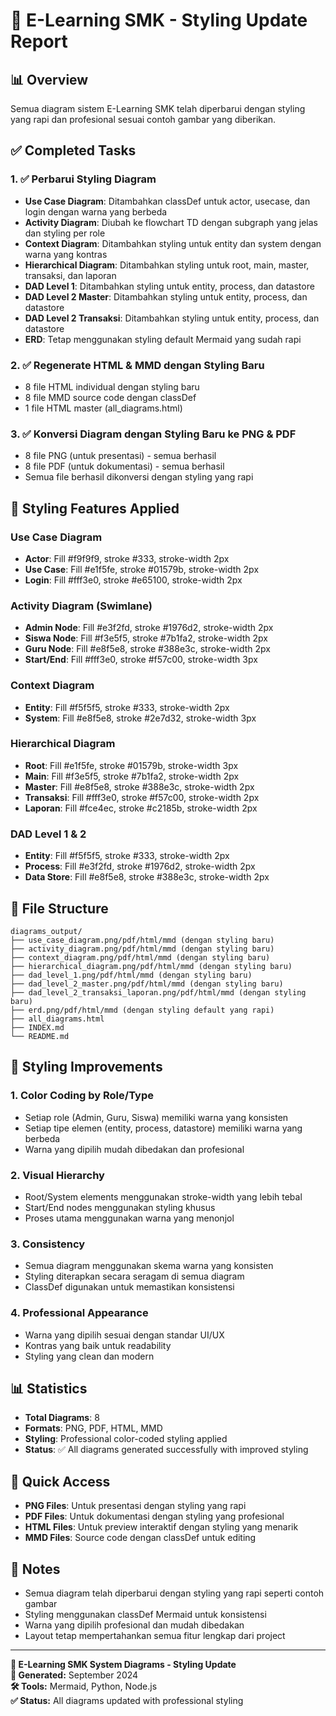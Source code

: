 # 🎨 E-Learning SMK - Styling Update Report

## 📊 Overview
Semua diagram sistem E-Learning SMK telah diperbarui dengan styling yang rapi dan profesional sesuai contoh gambar yang diberikan.

## ✅ Completed Tasks

### 1. ✅ Perbarui Styling Diagram
- **Use Case Diagram**: Ditambahkan classDef untuk actor, usecase, dan login dengan warna yang berbeda
- **Activity Diagram**: Diubah ke flowchart TD dengan subgraph yang jelas dan styling per role
- **Context Diagram**: Ditambahkan styling untuk entity dan system dengan warna yang kontras
- **Hierarchical Diagram**: Ditambahkan styling untuk root, main, master, transaksi, dan laporan
- **DAD Level 1**: Ditambahkan styling untuk entity, process, dan datastore
- **DAD Level 2 Master**: Ditambahkan styling untuk entity, process, dan datastore
- **DAD Level 2 Transaksi**: Ditambahkan styling untuk entity, process, dan datastore
- **ERD**: Tetap menggunakan styling default Mermaid yang sudah rapi

### 2. ✅ Regenerate HTML & MMD dengan Styling Baru
- 8 file HTML individual dengan styling baru
- 8 file MMD source code dengan classDef
- 1 file HTML master (all_diagrams.html)

### 3. ✅ Konversi Diagram dengan Styling Baru ke PNG & PDF
- 8 file PNG (untuk presentasi) - semua berhasil
- 8 file PDF (untuk dokumentasi) - semua berhasil
- Semua file berhasil dikonversi dengan styling yang rapi

## 🎨 Styling Features Applied

### Use Case Diagram
- **Actor**: Fill #f9f9f9, stroke #333, stroke-width 2px
- **Use Case**: Fill #e1f5fe, stroke #01579b, stroke-width 2px
- **Login**: Fill #fff3e0, stroke #e65100, stroke-width 2px

### Activity Diagram (Swimlane)
- **Admin Node**: Fill #e3f2fd, stroke #1976d2, stroke-width 2px
- **Siswa Node**: Fill #f3e5f5, stroke #7b1fa2, stroke-width 2px
- **Guru Node**: Fill #e8f5e8, stroke #388e3c, stroke-width 2px
- **Start/End**: Fill #fff3e0, stroke #f57c00, stroke-width 3px

### Context Diagram
- **Entity**: Fill #f5f5f5, stroke #333, stroke-width 2px
- **System**: Fill #e8f5e8, stroke #2e7d32, stroke-width 3px

### Hierarchical Diagram
- **Root**: Fill #e1f5fe, stroke #01579b, stroke-width 3px
- **Main**: Fill #f3e5f5, stroke #7b1fa2, stroke-width 2px
- **Master**: Fill #e8f5e8, stroke #388e3c, stroke-width 2px
- **Transaksi**: Fill #fff3e0, stroke #f57c00, stroke-width 2px
- **Laporan**: Fill #fce4ec, stroke #c2185b, stroke-width 2px

### DAD Level 1 & 2
- **Entity**: Fill #f5f5f5, stroke #333, stroke-width 2px
- **Process**: Fill #e3f2fd, stroke #1976d2, stroke-width 2px
- **Data Store**: Fill #e8f5e8, stroke #388e3c, stroke-width 2px

## 📁 File Structure

```
diagrams_output/
├── use_case_diagram.png/pdf/html/mmd (dengan styling baru)
├── activity_diagram.png/pdf/html/mmd (dengan styling baru)
├── context_diagram.png/pdf/html/mmd (dengan styling baru)
├── hierarchical_diagram.png/pdf/html/mmd (dengan styling baru)
├── dad_level_1.png/pdf/html/mmd (dengan styling baru)
├── dad_level_2_master.png/pdf/html/mmd (dengan styling baru)
├── dad_level_2_transaksi_laporan.png/pdf/html/mmd (dengan styling baru)
├── erd.png/pdf/html/mmd (dengan styling default yang rapi)
├── all_diagrams.html
├── INDEX.md
└── README.md
```

## 🎯 Styling Improvements

### 1. **Color Coding by Role/Type**
- Setiap role (Admin, Guru, Siswa) memiliki warna yang konsisten
- Setiap tipe elemen (entity, process, datastore) memiliki warna yang berbeda
- Warna yang dipilih mudah dibedakan dan profesional

### 2. **Visual Hierarchy**
- Root/System elements menggunakan stroke-width yang lebih tebal
- Start/End nodes menggunakan styling khusus
- Proses utama menggunakan warna yang menonjol

### 3. **Consistency**
- Semua diagram menggunakan skema warna yang konsisten
- Styling diterapkan secara seragam di semua diagram
- ClassDef digunakan untuk memastikan konsistensi

### 4. **Professional Appearance**
- Warna yang dipilih sesuai dengan standar UI/UX
- Kontras yang baik untuk readability
- Styling yang clean dan modern

## 📊 Statistics
- **Total Diagrams**: 8
- **Formats**: PNG, PDF, HTML, MMD
- **Styling**: Professional color-coded styling applied
- **Status**: ✅ All diagrams generated successfully with improved styling

## 🚀 Quick Access
- **PNG Files**: Untuk presentasi dengan styling yang rapi
- **PDF Files**: Untuk dokumentasi dengan styling yang profesional
- **HTML Files**: Untuk preview interaktif dengan styling yang menarik
- **MMD Files**: Source code dengan classDef untuk editing

## 📝 Notes
- Semua diagram telah diperbarui dengan styling yang rapi seperti contoh gambar
- Styling menggunakan classDef Mermaid untuk konsistensi
- Warna yang dipilih profesional dan mudah dibedakan
- Layout tetap mempertahankan semua fitur lengkap dari project

---
**🎨 E-Learning SMK System Diagrams - Styling Update**  
**📅 Generated:** September 2024  
**🛠️ Tools:** Mermaid, Python, Node.js  
**✅ Status:** All diagrams updated with professional styling

